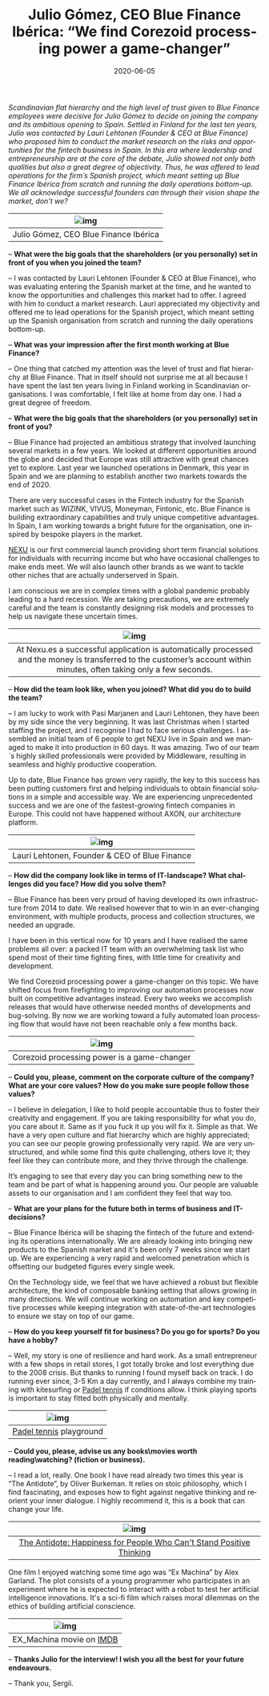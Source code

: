 ﻿---
date: '2020-06-05'
url: 'blue-finance-julio-gomez-corezoid'
next: 'mambu-corezoid-cloud-state-machine'
title: 'Julio Gómez, CEO Blue Finance Ibérica: “We find Corezoid processing power a game-changer”'
description: '“We find Corezoid processing power a game-changer, we have shifted focus from firefighting to improving our automation processes building on competitive advantages instead, on a weekly basis we accomplish releases that would otherwise need months of developments and bug-solving.”'
image: '/images/julio-gomez-1.png'
category:
    - 'Use cases'
subcategory:
    - 'Enterprise'
tags:
    - 'bluefinance'
    - 'fintech'
    - 'digital'
    - 'core'     
lang: 'en'
---

*Scandinavian flat hierarchy and the high level of trust given to Blue Finance employees were decisive for Julio Gómez to decide on joining the company and its ambitious opening to Spain. Settled in Finland for the last ten years, Julio was contacted by Lauri Lehtonen (Founder & CEO at Blue Finance) who proposed him to conduct the market research on the risks and opportunities for the fintech business in Spain. In this era where leadership and entrepreneurship are at the core of the debate, Julio showed not only both qualities but also a great degree of objectivity. Thus, he was offered to lead operations for the firm´s Spanish project, which meant setting up Blue Finance Ibérica from scratch and running the daily operations bottom-up. We all acknowledge successful founders can through their vision shape the market, don't we?*

| ![img](../images/julio-gomez-1.png) |
| :---: |
| Julio Gómez, CEO Blue Finance Ibérica |



– **What were the big goals that the shareholders (or you personally) set in front of you when you joined the team?**

– I was contacted by Lauri Lehtonen (Founder & CEO at Blue Finance), who was evaluating entering the Spanish market at the time, and he wanted to know the opportunities and challenges this market had to offer. I agreed with him to conduct a market research. Lauri appreciated my objectivity and offered me to lead operations for the Spanish project, which meant setting up the Spanish organisation from scratch and running the daily operations bottom-up.

  

– **What was your impression after the first month working at Blue Finance?**

– One thing that catched my attention was the level of trust and flat hierarchy at Blue Finance. That in itself should not surprise me at all because I have spent the last ten years living in Finland working in Scandinavian organisations. I was comfortable, I felt like at home from day one. I had a great degree of freedom.

  

– **What were the big goals that the shareholders (or you personally) set in front of you?**

– Blue Finance had projected an ambitious strategy that involved launching several markets in a few years. We looked at different opportunities around the globe and decided that Europe was still attractive with great chances yet to explore. Last year we launched operations in Denmark, this year in Spain and we are planning to establish another two markets towards the end of 2020.

There are very successful cases in the Fintech industry for the Spanish market such as WIZINK, VIVUS, Moneyman, Fintonic, etc. Blue Finance is building extraordinary capabilities and truly unique competitive advantages. In Spain, I am working towards a bright future for the organisation, one inspired by bespoke players in the market.

[NEXU](http://nexu.es/) is our first commercial launch providing short term financial solutions for individuals with recurring income but who have occasional challenges to make ends meet. We will also launch other brands as we want to tackle other niches that are actually underserved in Spain.
  
I am conscious we are in complex times with a global pandemic probably leading to a hard recession. We are taking precautions, we are extremely careful and the team is constantly designing risk models and processes to help us navigate these uncertain times.
  

| ![img](../images/nexu-2.png) |
| :---: |
|At Nexu.es a successful application is automatically processed and the money is transferred to the customer’s account within minutes, often taking only a few seconds.|



– **How did the team look like, when you joined? What did you do to build the team?**

– I am lucky to work with Pasi Marjanen and Lauri Lehtonen, they have been by my side since the very beginning. It was last Christmas when I started staffing the project, and I recognise I had to face serious challenges. I assembled an initial team of 6 people to get NEXU live in Spain and we managed to make it into production in 60 days. It was amazing. Two of our team´s highly skilled professionals were provided by Middleware, resulting in seamless and highly productive cooperation.

Up to date, Blue Finance has grown very rapidly, the key to this success has been putting customers first and helping individuals to obtain financial solutions in a simple and accessible way. We are experiencing unprecedented success and we are one of the fastest-growing fintech companies in Europe. This could not have happened without AXON, our architecture platform.

| ![img](../images/lauri-lehtonen-3.png) |
| :---: |
|Lauri Lehtonen, Founder & CEO of Blue Finance|

  

– **How did the company look like in terms of IT-landscape? What challenges did you face? How did you solve them?**

– Blue Finance has been very proud of having developed its own infrastructure from 2014 to date. We realised however that to win in an ever-changing environment, with multiple products, process and collection structures, we needed an upgrade.

I have been in this vertical now for 10 years and I have realised the same problems all over: a packed IT team with an overwhelming task list who spend most of their time fighting fires, with little time for creativity and development.

We find Corezoid processing power a game-changer on this topic. We have shifted focus from firefighting to improving our automation processes now built on competitive advantages instead. Every two weeks we accomplish releases that would have otherwise needed months of developments and bug-solving. By now we are working toward a fully automated loan processing flow that would have not been reachable only a few months back.
  

| ![img](../images/corezoid-processing-power-4.png) |
| :---: |
| Corezoid processing power is a game-changer |

  

– **Could you, please, comment on the corporate culture of the company? What are your core values? How do you make sure people follow those values?**

– I believe in delegation, I like to hold people accountable thus to foster their creativity and engagement. If you are taking responsibility for what you do, you care about it. Same as if you fuck it up you will fix it. Simple as that. We have a very open culture and flat hierarchy which are highly appreciated; you can see our people growing professionally very rapid. We are very unstructured, and while some find this quite challenging, others love it; they feel like they can contribute more, and they thrive through the challenge.

It’s engaging to see that every day you can bring something new to the team and be part of what is happening around you. Our people are valuable assets to our organisation and I am confident they feel that way too.

  

– **What are your plans for the future both in terms of business and IT-decisions?**

– Blue Finance Ibérica will be shaping the fintech of the future and extending its operations internationally. We are already looking into bringing new products to the Spanish market and it's been only 7 weeks since we start up. We are experiencing a very rapid and welcomed penetration which is offsetting our budgeted figures every single week.

On the Technology side, we feel that we have achieved a robust but flexible architecture, the kind of composable banking setting that allows growing in many directions. We will continue working on automation and key competitive processes while keeping integration with state-of-the-art technologies to ensure we stay on top of our game.

  

– **How do you keep yourself fit for business? Do you go for sports? Do you have a hobby?**

– Well, my story is one of resilience and hard work. As a small entrepreneur with a few shops in retail stores, I got totally broke and lost everything due to the 2008 crisis. But thanks to running I found myself back on track. I do running ever since, 3-5 Km a day currently, and I always combine my training with kitesurfing or [Padel tennis](https://en.wikipedia.org/wiki/Padel_(sport)) if conditions allow. I think playing sports is important to stay fitted both physically and mentally.


| ![img](../images/padel-tennis-5.png) |
| :---: |
| [Padel tennis](https://en.wikipedia.org/wiki/Padel_(sport)) playground|

  

– **Could you, please, advise us any books\movies worth reading\watching? (fiction or business).**

– I read a lot, really. One book I have read already two times this year is “The Antidote”, by Oliver Burkeman. It relies on stoic philosophy, which I find fascinating, and exposes how to fight against negative thinking and reorient your inner dialogue. I highly recommend it, this is a book that can change your life.

  
| ![img](../images/book-The-Antidote-6.png) |
| :---: |
| [The Antidote: Happiness for People Who Can't Stand Positive Thinking](https://www.amazon.com/Antidote-Happiness-People-Positive-Thinking/dp/0865478015) |
 

One film I enjoyed watching some time ago was “Ex Machina” by Alex Garland. The plot consists of a young programmer who participates in an experiment where he is expected to interact with a robot to test her artificial intelligence innovations. It's a sci-fi film which raises moral dilemmas on the ethics of building artificial conscience.


| ![img](../images/ex-machina-7.png) |
| :---: |
| EX_Machina movie on [IMDB](https://www.imdb.com/title/tt0470752/) |



–   **Thanks Julio for the interview! I wish you all the best for your future endeavours.**
    
–   Thank you, Sergii.
